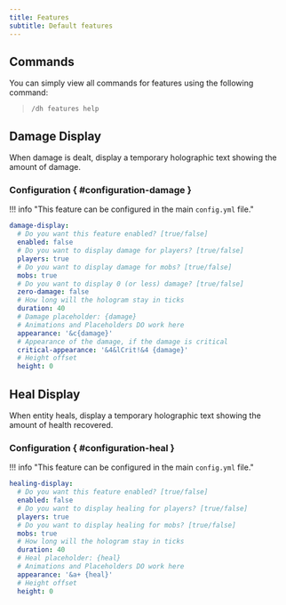 ```yaml
---
title: Features
subtitle: Default features
---
```


## Commands

You can simply view all commands for features using the following command:

> ```
> /dh features help
> ```

## Damage Display

When damage is dealt, display a temporary holographic text showing the amount of damage.

### Configuration { #configuration-damage }

!!! info "This feature can be configured in the main `config.yml` file."

```yaml
damage-display:
  # Do you want this feature enabled? [true/false]
  enabled: false
  # Do you want to display damage for players? [true/false]
  players: true
  # Do you want to display damage for mobs? [true/false]
  mobs: true
  # Do you want to display 0 (or less) damage? [true/false]
  zero-damage: false
  # How long will the hologram stay in ticks
  duration: 40
  # Damage placeholder: {damage}
  # Animations and Placeholders DO work here
  appearance: '&c{damage}'
  # Appearance of the damage, if the damage is critical
  critical-appearance: '&4&lCrit!&4 {damage}'
  # Height offset
  height: 0
```

## Heal Display

When entity heals, display a temporary holographic text showing the amount of health recovered.

### Configuration { #configuration-heal }

!!! info "This feature can be configured in the main `config.yml` file."

```yaml
healing-display:
  # Do you want this feature enabled? [true/false]
  enabled: false
  # Do you want to display healing for players? [true/false]
  players: true
  # Do you want to display healing for mobs? [true/false]
  mobs: true
  # How long will the hologram stay in ticks
  duration: 40
  # Heal placeholder: {heal}
  # Animations and Placeholders DO work here
  appearance: '&a+ {heal}'
  # Height offset
  height: 0
```